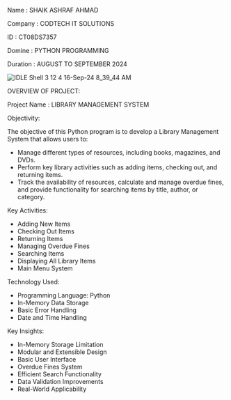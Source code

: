Name : SHAIK ASHRAF AHMAD

Company : CODTECH IT SOLUTIONS

ID : CT08DS7357

Domine : PYTHON PROGRAMMING

Duration : AUGUST TO SEPTEMBER 2024


![IDLE Shell 3 12 4 16-Sep-24 8_39_44 AM](https://github.com/user-attachments/assets/6549a825-fdc3-4780-9535-48016ba942df)



OVERVIEW OF PROJECT:


Project Name : LIBRARY MANAGEMENT SYSTEM


Objectivity:


The objective of this Python program is to develop a Library Management System that allows users to:
* Manage different types of resources, including books, magazines, and DVDs.
* Perform key library activities such as adding items, checking out, and returning items.
* Track the availability of resources, calculate and manage overdue fines, and provide functionality for searching items by title, author, or category.


Key Activities:


* Adding New Items
* Checking Out Items
* Returning Items
* Managing Overdue Fines
* Searching Items
* Displaying All Library Items
* Main Menu System

Technology Used:


* Programming Language: Python
* In-Memory Data Storage
* Basic Error Handling
* Date and Time Handling


Key Insights:
* In-Memory Storage Limitation
* Modular and Extensible Design
* Basic User Interface
* Overdue Fines System
* Efficient Search Functionality
* Data Validation Improvements
* Real-World Applicability
